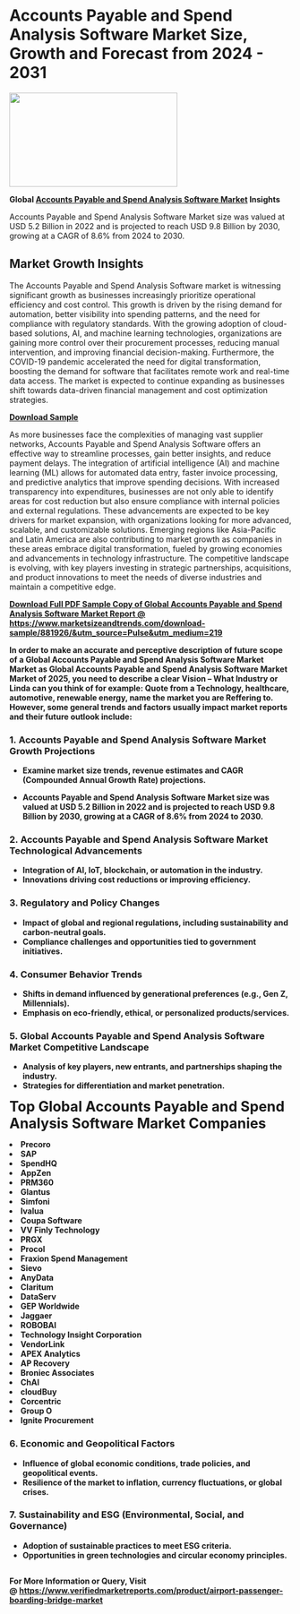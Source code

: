 <H1>Accounts Payable and Spend Analysis Software Market Size, Growth and Forecast from 2024 - 2031</H1><img class="aligncenter size-medium wp-image-584254" src="https://thirdeyenews.in/wp-content/uploads/2024/09/Global-Market-Research-300x168.jpeg" alt="" width="300" height="168" /><p><strong>Global&nbsp;<a href="https://www.marketsizeandtrends.com/download-sample/881926/&amp;utm_source=Pulse&amp;utm_medium=219">Accounts Payable and Spend Analysis Software Market</a> Insights</strong></p><p>Accounts Payable and Spend Analysis Software Market size was valued at USD 5.2 Billion in 2022 and is projected to reach USD 9.8 Billion by 2030, growing at a CAGR of 8.6% from 2024 to 2030.</p><p><h2>Market Growth Insights</h2> <p>The Accounts Payable and Spend Analysis Software market is witnessing significant growth as businesses increasingly prioritize operational efficiency and cost control. This growth is driven by the rising demand for automation, better visibility into spending patterns, and the need for compliance with regulatory standards. With the growing adoption of cloud-based solutions, AI, and machine learning technologies, organizations are gaining more control over their procurement processes, reducing manual intervention, and improving financial decision-making. Furthermore, the COVID-19 pandemic accelerated the need for digital transformation, boosting the demand for software that facilitates remote work and real-time data access. The market is expected to continue expanding as businesses shift towards data-driven financial management and cost optimization strategies.</p> <p><strong><a href="#">Download Sample</a></strong></p> <p>As more businesses face the complexities of managing vast supplier networks, Accounts Payable and Spend Analysis Software offers an effective way to streamline processes, gain better insights, and reduce payment delays. The integration of artificial intelligence (AI) and machine learning (ML) allows for automated data entry, faster invoice processing, and predictive analytics that improve spending decisions. With increased transparency into expenditures, businesses are not only able to identify areas for cost reduction but also ensure compliance with internal policies and external regulations. These advancements are expected to be key drivers for market expansion, with organizations looking for more advanced, scalable, and customizable solutions. Emerging regions like Asia-Pacific and Latin America are also contributing to market growth as companies in these areas embrace digital transformation, fueled by growing economies and advancements in technology infrastructure. The competitive landscape is evolving, with key players investing in strategic partnerships, acquisitions, and product innovations to meet the needs of diverse industries and maintain a competitive edge.</p> <p><strong><a href="#"></p><p><span class=""><strong>Download Full PDF Sample Copy of Global Accounts Payable and Spend Analysis Software Market Report</strong> @ <a href="https://www.marketsizeandtrends.com/download-sample/881926/&amp;utm_source=Pulse&amp;utm_medium=219" target="_blank">https://www.marketsizeandtrends.com/download-sample/881926/&amp;utm_source=Pulse&amp;utm_medium=219</a></span></p><p>In order to make an accurate and perceptive description of future scope of a Global&nbsp;Accounts Payable and Spend Analysis Software Market Market as Global&nbsp;Accounts Payable and Spend Analysis Software Market Market of 2025, you need to describe a clear Vision &ndash; What Industry or Linda can you think of for example: Quote from a Technology, healthcare, automotive, renewable energy, name the market you are Reffering to. However, some general trends and factors usually impact market reports and their future outlook include:</p><h3>1.&nbsp;<strong>Accounts Payable and Spend Analysis Software Market Growth Projections</strong></h3><ul><li>Examine market size trends, revenue estimates and CAGR (Compounded Annual Growth Rate) projections.</li><li><p>Accounts Payable and Spend Analysis Software Market size was valued at USD 5.2 Billion in 2022 and is projected to reach USD 9.8 Billion by 2030, growing at a CAGR of 8.6% from 2024 to 2030.</p></li></ul><h3>2.&nbsp;<strong>Accounts Payable and Spend Analysis Software Market Technological Advancements</strong></h3><ul><li>Integration of AI, IoT, blockchain, or automation in the industry.</li><li>Innovations driving cost reductions or improving efficiency.</li></ul><h3>3.&nbsp;<strong>Regulatory and Policy Changes</strong></h3><ul><li>Impact of global and regional regulations, including sustainability and carbon-neutral goals.</li><li>Compliance challenges and opportunities tied to government initiatives.</li></ul><h3>4.&nbsp;<strong>Consumer Behavior Trends</strong></h3><ul><li>Shifts in demand influenced by generational preferences (e.g., Gen Z, Millennials).</li><li>Emphasis on eco-friendly, ethical, or personalized products/services.</li></ul><h3>5.&nbsp;<strong>Global Accounts Payable and Spend Analysis Software Market Competitive Landscape</strong></h3><ul><li>Analysis of key players, new entrants, and partnerships shaping the industry.</li><li>Strategies for differentiation and market penetration.</li></ul><p data-pm-slice="1 1 []"><span style="color: inherit; font-family: inherit; font-size: 25px;">Top Global Accounts Payable and Spend Analysis Software Market Companies</span></p><div class="" data-test-id=""><p><li>Precoro</li><li> SAP</li><li> SpendHQ</li><li> AppZen</li><li> PRM360</li><li> Glantus</li><li> Simfoni</li><li> Ivalua</li><li> Coupa Software</li><li> VV Finly Technology</li><li> PRGX</li><li> Procol</li><li> Fraxion Spend Management</li><li> Sievo</li><li> AnyData</li><li> Claritum</li><li> DataServ</li><li> GEP Worldwide</li><li> Jaggaer</li><li> ROBOBAI</li><li> Technology Insight Corporation</li><li> VendorLink</li><li> APEX Analytics</li><li> AP Recovery</li><li> Broniec Associates</li><li> ChAI</li><li> cloudBuy</li><li> Corcentric</li><li> Group O</li><li> Ignite Procurement</li></p></div><h3>6.&nbsp;<strong>Economic and Geopolitical Factors</strong></h3><ul><li>Influence of global economic conditions, trade policies, and geopolitical events.</li><li>Resilience of the market to inflation, currency fluctuations, or global crises.</li></ul><h3>7.&nbsp;<strong>Sustainability and ESG (Environmental, Social, and Governance)</strong></h3><ul><li>Adoption of sustainable practices to meet ESG criteria.</li><li>Opportunities in green technologies and circular economy principles.</li></ul><h2><strong style="font-size: 14px;">For More Information or Query, Visit @&nbsp;</strong><a style="background-color: #ffffff; font-size: 14px;" href="https://www.marketsizeandtrends.com/report/accounts-payable-and-spend-analysis-software-market/" target="_blank">https://www.verifiedmarketreports.com/product/airport-passenger-boarding-bridge-market</a></h2>

